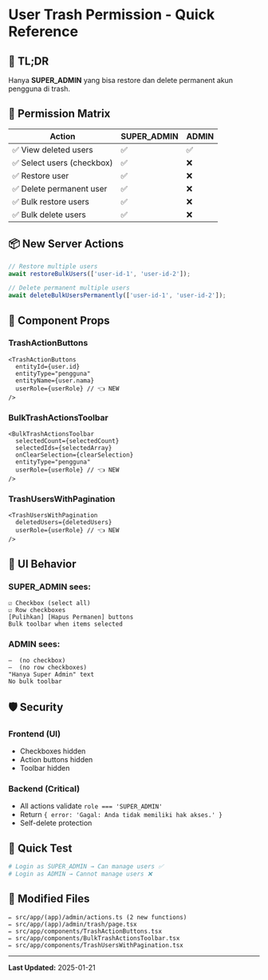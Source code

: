 # User Trash Permission - Quick Reference

## 🎯 TL;DR
Hanya **SUPER_ADMIN** yang bisa restore dan delete permanent akun pengguna di trash.

## 🔐 Permission Matrix

| Action | SUPER_ADMIN | ADMIN |
|--------|-------------|-------|
| ✅ View deleted users | ✅ | ✅ |
| ✅ Select users (checkbox) | ✅ | ❌ |
| ✅ Restore user | ✅ | ❌ |
| ✅ Delete permanent user | ✅ | ❌ |
| ✅ Bulk restore users | ✅ | ❌ |
| ✅ Bulk delete users | ✅ | ❌ |

## 📦 New Server Actions

```typescript
// Restore multiple users
await restoreBulkUsers(['user-id-1', 'user-id-2']);

// Delete permanent multiple users
await deleteBulkUsersPermanently(['user-id-1', 'user-id-2']);
```

## 🧩 Component Props

### TrashActionButtons
```tsx
<TrashActionButtons 
  entityId={user.id}
  entityType="pengguna"
  entityName={user.nama}
  userRole={userRole} // 👈 NEW
/>
```

### BulkTrashActionsToolbar
```tsx
<BulkTrashActionsToolbar
  selectedCount={selectedCount}
  selectedIds={selectedArray}
  onClearSelection={clearSelection}
  entityType="pengguna"
  userRole={userRole} // 👈 NEW
/>
```

### TrashUsersWithPagination
```tsx
<TrashUsersWithPagination
  deletedUsers={deletedUsers}
  userRole={userRole} // 👈 NEW
/>
```

## 🎨 UI Behavior

### SUPER_ADMIN sees:
```
☑️ Checkbox (select all)
☑️ Row checkboxes
[Pulihkan] [Hapus Permanen] buttons
Bulk toolbar when items selected
```

### ADMIN sees:
```
—  (no checkbox)
—  (no row checkboxes)
"Hanya Super Admin" text
No bulk toolbar
```

## 🛡️ Security

### Frontend (UI)
- Checkboxes hidden
- Action buttons hidden
- Toolbar hidden

### Backend (Critical)
- All actions validate `role === 'SUPER_ADMIN'`
- Return `{ error: 'Gagal: Anda tidak memiliki hak akses.' }`
- Self-delete protection

## 📍 Quick Test

```bash
# Login as SUPER_ADMIN → Can manage users ✅
# Login as ADMIN → Cannot manage users ❌
```

## 📂 Modified Files

```
✏️ src/app/(app)/admin/actions.ts (2 new functions)
✏️ src/app/(app)/admin/trash/page.tsx
✏️ src/app/components/TrashActionButtons.tsx
✏️ src/app/components/BulkTrashActionsToolbar.tsx
✏️ src/app/components/TrashUsersWithPagination.tsx
```

---
**Last Updated:** 2025-01-21
